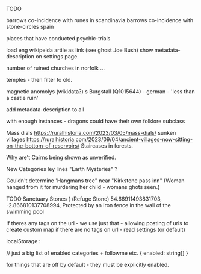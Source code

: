 TODO

barrows co-incidence with runes in scandinavia
barrows co-incidence with stone-circles spain

places that have conducted psychic-trials

load eng wikipeida artile as link (see ghost Joe Bush)
show metadata-description on settings page.

number of ruined churches in norfolk ...

temples - then filter to old.

magnetic anomolys (wikidata?)
s
Burgstall (Q1015644) - german - 'less than a castle ruin'

add metadata-description to all

with enough instances - dragons could have their own folklore subclass

Mass dials https://ruralhistoria.com/2023/03/05/mass-dials/
sunken villages https://ruralhistoria.com/2023/09/04/ancient-villages-now-sitting-on-the-bottom-of-reservoirs/
Staircases in forests.

Why are't Cairns being shown as unverified.

New Categories
ley lines
"Earth Mysteries" ?

Couldn't determine 'Hangmans tree" near "Kirkstone pass inn"
(Woman hanged from it for murdering her child - womans ghots seen.)

TODO Sanctuary Stones ( /Refuge Stone)
54.66911493831703, -2.866810137708994, Protected by an Iron fence in the wall of the swimming pool

If theres any tags on the url - we use just that - allowing posting of urls to create custom map
if there are no tags on url - read settings (or default)

localStorage :

// just a big list of enabled categories + followme etc.
{
enabled: string[]
}

for things that are off by default - they must be explicitly enabled.
